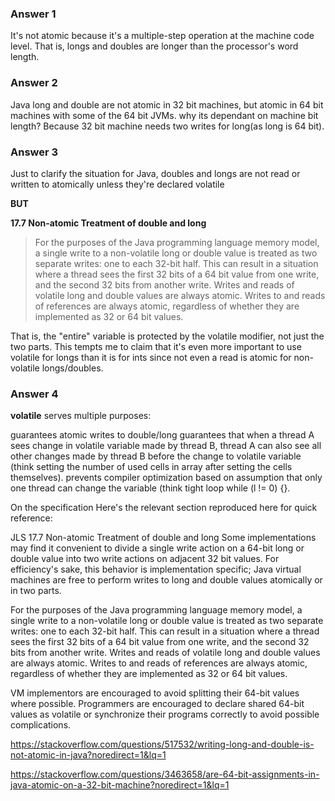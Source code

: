 
### Answer 1
It's not atomic because it's a multiple-step operation at the machine code level. That is, longs and doubles are longer than the processor's word length.

### Answer 2
Java long and double are not atomic in 32 bit machines, but atomic in 64 bit machines with some of the 64 bit JVMs. why its dependant on machine bit length? Because 32 bit machine needs two writes for long(as long is 64 bit). 

### Answer 3
Just to clarify the situation for Java, doubles and longs are not read or written to atomically unless they're declared volatile

**BUT**

**17.7 Non-atomic Treatment of double and long**
> For the purposes of the Java programming language memory model, a single write to a non-volatile long or double value is treated as two separate writes: one to each 32-bit half. This can result in a situation where a thread sees the first 32 bits of a 64 bit value from one write, and the second 32 bits from another write. Writes and reads of volatile long and double values are always atomic. Writes to and reads of references are always atomic, regardless of whether they are implemented as 32 or 64 bit values.

That is, the "entire" variable is protected by the volatile modifier, not just the two parts. This tempts me to claim that it's even more important to use volatile for longs than it is for ints since not even a read is atomic for non-volatile longs/doubles.


### Answer 4
**volatile** serves multiple purposes:

guarantees atomic writes to double/long
guarantees that when a thread A sees change in volatile variable made by thread B, thread A can also see all other changes made by thread B before the change to volatile variable (think setting the number of used cells in array after setting the cells themselves).
prevents compiler optimization based on assumption that only one thread can change the variable (think tight loop while (l != 0) {}.




On the specification
Here's the relevant section reproduced here for quick reference:

JLS 17.7 Non-atomic Treatment of double and long
Some implementations may find it convenient to divide a single write action on a 64-bit long or double value into two write actions on adjacent 32 bit values. For efficiency's sake, this behavior is implementation specific; Java virtual machines are free to perform writes to long and double values atomically or in two parts.

For the purposes of the Java programming language memory model, a single write to a non-volatile long or double value is treated as two separate writes: one to each 32-bit half. This can result in a situation where a thread sees the first 32 bits of a 64 bit value from one write, and the second 32 bits from another write. Writes and reads of volatile long and double values are always atomic. Writes to and reads of references are always atomic, regardless of whether they are implemented as 32 or 64 bit values.

VM implementors are encouraged to avoid splitting their 64-bit values where possible. Programmers are encouraged to declare shared 64-bit values as volatile or synchronize their programs correctly to avoid possible complications.


https://stackoverflow.com/questions/517532/writing-long-and-double-is-not-atomic-in-java?noredirect=1&lq=1

https://stackoverflow.com/questions/3463658/are-64-bit-assignments-in-java-atomic-on-a-32-bit-machine?noredirect=1&lq=1
